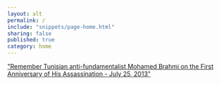 ```yaml
---
layout: alt
permalink: /
include: "snippets/page-home.html"
sharing: false
published: true
category: home
---
```

["Remember Tunisian anti-fundamentalist Mohamed Brahmi on the First Anniversary of His Assassination - July 25, 2013"](https://www.opendemocracy.net/5050/karima-bennoune-mbarka-brahmi/opposing-political-islam-mohamed-brahmis-widow-speaks-out)
